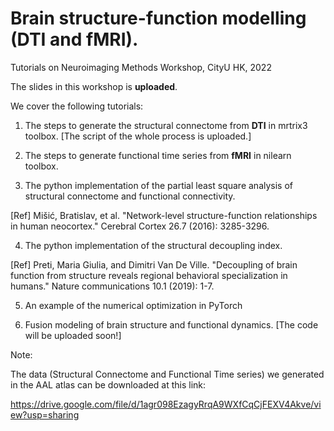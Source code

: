 # Brain structure-function modelling (DTI and fMRI).
Tutorials on Neuroimaging Methods Workshop, CityU HK, 2022 

The slides in this workshop is **uploaded**.

We cover the following tutorials:

1. The steps to generate the structural connectome from **DTI** in mrtrix3 toolbox. [The script of the whole process is uploaded.]

2. The steps to generate functional time series from **fMRI** in nilearn toolbox.

3. The python implementation of the partial least square analysis of structural connectome and functional connectivity. 

[Ref] Mišić, Bratislav, et al. "Network-level structure-function relationships in human neocortex." Cerebral Cortex 26.7 (2016): 3285-3296.

4. The python implementation of the structural decoupling index. 

[Ref] Preti, Maria Giulia, and Dimitri Van De Ville. "Decoupling of brain function from structure reveals regional behavioral specialization in humans." Nature communications 10.1 (2019): 1-7.

5. An example of the numerical optimization in PyTorch

6. Fusion modeling of brain structure and functional dynamics. [The code will be uploaded soon!]

Note: 

The data (Structural Connectome and Functional Time series) we generated in the AAL atlas can be downloaded at this link:

https://drive.google.com/file/d/1agr098EzagyRrqA9WXfCqCjFEXV4Akve/view?usp=sharing
